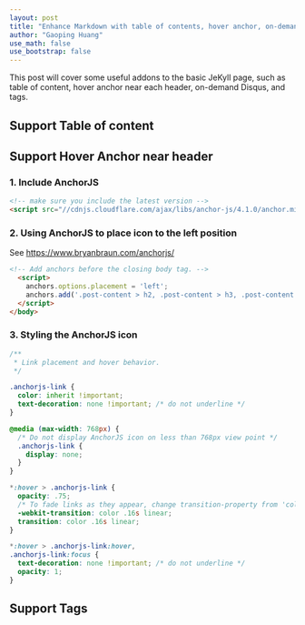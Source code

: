 ```yaml
---
layout: post
title: "Enhance Markdown with table of contents, hover anchor, on-demand Disqus and tags"
author: "Gaoping Huang"
use_math: false
use_bootstrap: false
---
```


This post will cover some useful addons to the basic JeKyll page, such as table of content, hover anchor near each header, on-demand Disqus, and tags.

## Support Table of content

## Support Hover Anchor near header

### 1. Include AnchorJS
```html
<!-- make sure you include the latest version -->
<script src="//cdnjs.cloudflare.com/ajax/libs/anchor-js/4.1.0/anchor.min.js"></script>
```

### 2. Using AnchorJS to place icon to the left position
See <https://www.bryanbraun.com/anchorjs/>

```html
<!-- Add anchors before the closing body tag. -->
  <script>
    anchors.options.placement = 'left';
    anchors.add('.post-content > h2, .post-content > h3, .post-content > h4, .post-content > h5, .post-content > h6');
  </script>
</body>
```

### 3. Styling the AnchorJS icon
```css
/**
 * Link placement and hover behavior.
 */

.anchorjs-link {
  color: inherit !important;
  text-decoration: none !important; /* do not underline */
}

@media (max-width: 768px) {
  /* Do not display AnchorJS icon on less than 768px view point */
  .anchorjs-link {
    display: none;
  }
}

*:hover > .anchorjs-link {
  opacity: .75;
  /* To fade links as they appear, change transition-property from 'color' to 'all' */
  -webkit-transition: color .16s linear;
  transition: color .16s linear;
}

*:hover > .anchorjs-link:hover,
.anchorjs-link:focus {
  text-decoration: none !important; /* do not underline */
  opacity: 1;
}
```

## Support Tags

